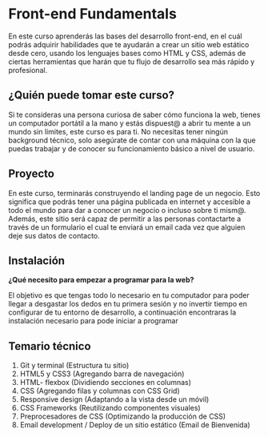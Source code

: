 # Front-end Fundamentals

En este curso aprenderás las bases del desarrollo front-end, en el cuál podrás
adquirir habilidades que te ayudarán a crear un sitio web estático desde cero,
usando los lenguajes bases como HTML y CSS, además de ciertas herramientas que
harán que tu flujo de desarrollo sea más rápido y profesional.

## ¿Quién puede tomar este curso?

Si te consideras una persona curiosa de saber cómo funciona la web, tienes un
computador portátil a la mano y estás dispuest@ a abrir tu mente a un mundo sin
límites, este curso es para ti. No necesitas tener ningún background técnico,
solo asegúrate de contar con una máquina con la que puedas trabajar y de conocer
su funcionamiento básico a nivel de usuario.

## Proyecto

En este curso, terminarás construyendo el landing page de un negocio. Esto
significa que podrás tener una página publicada en internet y accesible a todo
el mundo para dar a conocer un negocio o incluso sobre ti mism@. Además, este
sitio será capaz de permitir a las personas contactarte a través de un
formulario el cual te enviará un email cada vez que alguien deje sus datos de
contacto.

## Instalación

**¿Qué necesito para empezar a programar para la web?**

El objetivo es que tengas todo lo necesario en tu computador para poder llegar a desgastar los dedos en tu primera sesión  y no invertir tiempo en configurar de tu entorno de desarrollo, a continuación encontraras la instalación necesario para pode iniciar a programar

## Temario técnico

1. Git y terminal (Estructura tu sitio)
2. HTML5 y CSS3 (Agregando barra de navegación)
3. HTML- flexbox (Dividiendo secciones en columnas)
4. CSS (Agregando filas y columnas con CSS Grid)
5. Responsive design (Adaptando a la vista desde un móvil)
6. CSS Frameworks (Reutilizando componentes visuales)
7. Preprocesadores de CSS (Optimizando la producción de CSS)
8. Email development / Deploy de un sitio estático (Email de Bienvenida)